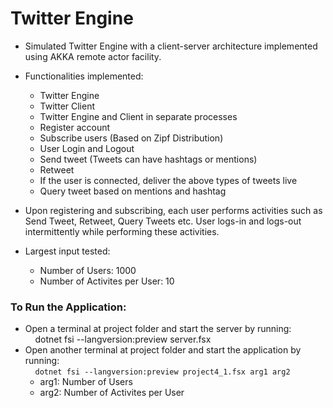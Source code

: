 # Twitter Engine

* Simulated Twitter Engine with a client-server architecture implemented using AKKA remote actor facility.
* Functionalities implemented:
  * Twitter Engine
  * Twitter Client
  * Twitter Engine and Client in separate processes
  * Register account
  * Subscribe users (Based on Zipf Distribution)
  * User Login and Logout
  * Send tweet (Tweets can have hashtags or mentions)
  * Retweet
  * If the user is connected, deliver the above types of tweets live
  * Query tweet based on mentions and hashtag

* Upon registering and subscribing, each user performs activities such as Send Tweet, Retweet, Query Tweets etc. User logs-in and logs-out intermittently while performing these activities.
* Largest input tested:
  * Number of Users: 1000
  * Number of Activites per User: 10

### To Run the Application:
  * Open a terminal at project folder and start the server by running: \
    &nbsp;&nbsp;&nbsp; dotnet fsi --langversion:preview server.fsx
  * Open another terminal at project folder and start the application by running: \
    &nbsp;&nbsp;&nbsp; ```dotnet fsi --langversion:preview project4_1.fsx arg1 arg2```
     * arg1: Number of Users
     * arg2: Number of Activites per User
